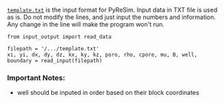 [`template.txt`](https://github.com/yohanesnuwara/pyresim/blob/master/input/template.txt) is the input format for PyReSim. 
Input data in TXT file is used as is. Do not modify the lines, and just input the numbers and information. Any change in the line will make the program won't run. 

```
from input_output import read_data

filepath = '/.../template.txt'
xi, yi, dx, dy, dz, kx, ky, kz, poro, rho, cpore, mu, B, well, boundary = read_input(filepath)
```

### Important Notes:

* well should be inputed in order based on their block coordinates
